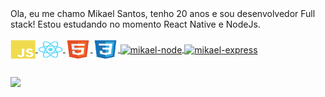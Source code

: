 

<link rel="stylesheet" href="https://cdn.jsdelivr.net/gh/devicons/devicon@v2.14.0/devicon.min.css">
 Ola, eu me chamo Mikael Santos, tenho 20 anos e sou desenvolvedor Full stack!
 Estou estudando no momento React Native e NodeJs.
<div align="center">
  <a href="https://github.com/MikaelSantos1">
</div>
<div style="display: inline_block"><br>
  <img align="center" alt="Rafa-Js" height="30" width="40" src="https://raw.githubusercontent.com/devicons/devicon/master/icons/javascript/javascript-plain.svg">
 
  <img align="center" alt="mikael-React" height="30" width="40" src="https://raw.githubusercontent.com/devicons/devicon/master/icons/react/react-original.svg">
  <img align="center" alt="mikael-HTML" height="30" width="40" src="https://raw.githubusercontent.com/devicons/devicon/master/icons/html5/html5-original.svg">
  <img align="center" alt="mikael-CSS" height="30" width="40" src="https://raw.githubusercontent.com/devicons/devicon/master/icons/css3/css3-original.svg">
  <img align="center" alt="mikael-node" height="30" width="40" src="https://cdn.jsdelivr.net/gh/devicons/devicon/icons/nodejs/nodejs-original.svg">
   <img align="center" alt="mikael-express" height="30" width="40" src="https://cdn.jsdelivr.net/gh/devicons/devicon/icons/express/express-original.svg" />
  



</div>
  
  ##
 
<div> 
 
  <a href="https://www.linkedin.com/in/mikael-santos1/" target="_blank"><img src="https://img.shields.io/badge/-LinkedIn-%230077B5?style=for-the-badge&logo=linkedin&logoColor=white" target="_blank"></a> 
 
  
</div>
